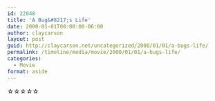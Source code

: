 ```yaml
---
id: 22048
title: 'A Bug&#8217;s Life'
date: 2000-01-01T00:00:00-06:00
author: claycarson
layout: post
guid: http://claycarson.net/uncategorized/2000/01/01/a-bugs-life/
permalink: /timeline/media/movie/2000/01/01/a-bugs-life/
categories:
  - Movie
format: aside
---
```

<div class="media-details"></div>

<div class="media-creator"></div>

<div class="media-rating">☆☆☆☆☆</div>